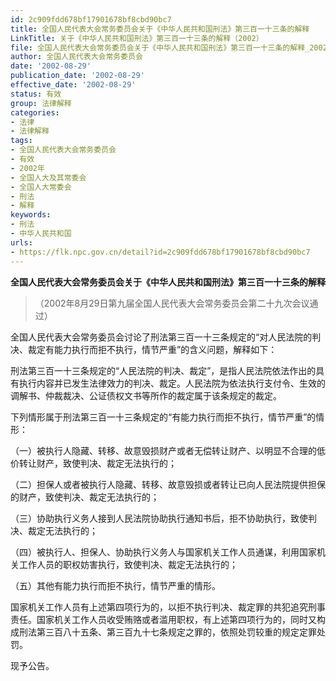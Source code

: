 ```yaml
---
id: 2c909fdd678bf17901678bf8cbd90bc7
title: 全国人民代表大会常务委员会关于《中华人民共和国刑法》第三百一十三条的解释
LinkTitle: 关于《中华人民共和国刑法》第三百一十三条的解释（2002）
file: 全国人民代表大会常务委员会关于《中华人民共和国刑法》第三百一十三条的解释_20020829_2c909fdd678bf17901678bf8cbd90bc7.docx
author: 全国人民代表大会常务委员会
date: '2002-08-29'
publication_date: '2002-08-29'
effective_date: '2002-08-29'
status: 有效
group: 法律解释
categories:
- 法律
- 法律解释
tags:
- 全国人民代表大会常务委员会
- 有效
- 2002年
- 全国人大及其常委会
- 全国人大常委会
- 刑法
- 解释
keywords:
- 刑法
- 中华人民共和国
urls:
- https://flk.npc.gov.cn/detail?id=2c909fdd678bf17901678bf8cbd90bc7
---
```


**全国人民代表大会常务委员会关于《中华人民共和国刑法》第三百一十三条的解释**

> （2002年8月29日第九届全国人民代表大会常务委员会第二十九次会议通过）

全国人民代表大会常务委员会讨论了刑法第三百一十三条规定的“对人民法院的判决、裁定有能力执行而拒不执行，情节严重”的含义问题，解释如下：

刑法第三百一十三条规定的“人民法院的判决、裁定”，是指人民法院依法作出的具有执行内容并已发生法律效力的判决、裁定。人民法院为依法执行支付令、生效的调解书、仲裁裁决、公证债权文书等所作的裁定属于该条规定的裁定。

下列情形属于刑法第三百一十三条规定的“有能力执行而拒不执行，情节严重”的情形：

（一）被执行人隐藏、转移、故意毁损财产或者无偿转让财产、以明显不合理的低价转让财产，致使判决、裁定无法执行的；

（二）担保人或者被执行人隐藏、转移、故意毁损或者转让已向人民法院提供担保的财产，致使判决、裁定无法执行的；

（三）协助执行义务人接到人民法院协助执行通知书后，拒不协助执行，致使判决、裁定无法执行的；

（四）被执行人、担保人、协助执行义务人与国家机关工作人员通谋，利用国家机关工作人员的职权妨害执行，致使判决、裁定无法执行的；

（五）其他有能力执行而拒不执行，情节严重的情形。

国家机关工作人员有上述第四项行为的，以拒不执行判决、裁定罪的共犯追究刑事责任。国家机关工作人员收受贿赂或者滥用职权，有上述第四项行为的，同时又构成刑法第三百八十五条、第三百九十七条规定之罪的，依照处罚较重的规定定罪处罚。

现予公告。
